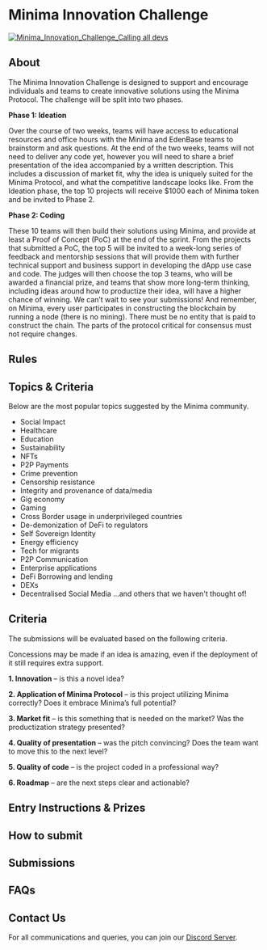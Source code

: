 # Minima Innovation Challenge
[![Minima_Innovation_Challenge_Calling all devs](https://user-images.githubusercontent.com/92978315/177553115-5a2ada7f-b7fd-46ad-9fd3-abc559ad1ccf.png)](https://innovation.minima.global/)

## About
The Minima Innovation Challenge is designed to support and encourage individuals and teams to create innovative solutions using the Minima Protocol. The challenge will be split into two phases.

**Phase 1: Ideation**

Over the course of two weeks, teams will have access to educational resources and office hours with the Minima and EdenBase teams to brainstorm and ask questions. At the end of the two weeks, teams will not need to deliver any code yet, however you will need to share a brief presentation of the idea accompanied by a written description. This includes a discussion of market fit, why the idea is uniquely suited for the Minima Protocol, and what the competitive landscape looks like. From the Ideation phase, the top 10 projects will receive $1000 each of Minima token and be invited to Phase 2.

**Phase 2: Coding**

These 10 teams will then build their solutions using Minima, and provide at least a Proof of Concept (PoC) at the end of the sprint. From the projects that submitted a PoC, the top 5 will be invited to a week-long series of feedback and mentorship sessions that will provide them with further technical support and business support in developing the dApp use case and code. The judges will then choose the top 3 teams, who will be awarded a financial prize, and teams that show more long-term thinking, including ideas around how to productize their idea, will have a higher chance of winning. We can’t wait to see your submissions! And remember, on Minima, every user participates in constructing the blockchain by running a node (there is no mining). There must be no entity that is paid to construct the chain. The parts of the protocol critical for consensus must not require changes.

## Rules

## Topics & Criteria

Below are the most popular topics suggested by the Minima community. 

- Social Impact 
- Healthcare
- Education 
- Sustainability 
- NFTs 
- P2P Payments 
- Crime prevention 
- Censorship resistance 
- Integrity and provenance of data/media 
- Gig economy 
- Gaming 
- Cross Border usage in underprivileged countries 
- De-demonization of DeFi to regulators
- Self Sovereign Identity 
- Energy efficiency
- Tech for migrants  
- P2P Communication 
- Enterprise applications 
- DeFi Borrowing and lending 
- DEXs 
- Decentralised Social Media
...and others that we haven't thought of!

## Criteria
The submissions will be evaluated based on the following criteria.

Concessions may be made if an idea is amazing, even if the deployment of it still requires extra support.

**1. Innovation** – is this a novel idea?

**2. Application of Minima Protocol** – is this project utilizing Minima correctly? Does it embrace Minima’s full potential? 

**3. Market fit** – is this something that is needed on the market? Was the productization strategy presented?

**4. Quality of presentation** – was the pitch convincing? Does the team want to move this to the next level?

**5. Quality of code** – is the project coded in a professional way?

**6. Roadmap** – are the next steps clear and actionable?

## Entry Instructions & Prizes

## How to submit

## Submissions

## FAQs

## Contact Us
For all communications and queries, you can join our [Discord Server](https://discord.gg/ztnSCaAMye).
